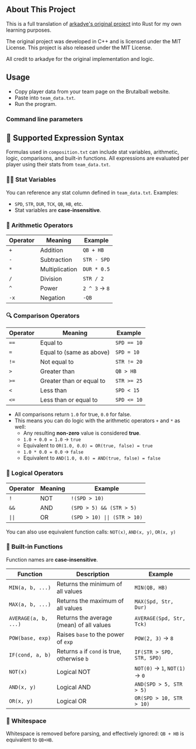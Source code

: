 ## About This Project

This is a full translation of [arkadye's original project](https://github.com/arkadye/team_picker) into Rust for my own learning purposes.

The original project was developed in C++ and is licensed under the MIT License. This project is also released under the MIT License.

All credit to arkadye for the original implementation and logic.

## Usage
- Copy player data from your team page on the Brutalball website.
- Paste into `team_data.txt`.
- Run the program.

### Command line parameters


## 🧮 Supported Expression Syntax

Formulas used in `composition.txt` can include stat variables, arithmetic, logic, comparisons, and built-in functions. All expressions are evaluated per player using their stats from `team_data.txt`.

### 🧑‍💻 Stat Variables

You can reference any stat column defined in `team_data.txt`. Examples:

- `SPD`, `STR`, `DUR`, `TCK`, `QB`, `HB`, etc.
- Stat variables are **case-insensitive**.

### 🔢 Arithmetic Operators

| Operator | Meaning        | Example            |
|----------|----------------|--------------------|
| `+`      | Addition       | `QB + HB`          |
| `-`      | Subtraction    | `STR - SPD`        |
| `*`      | Multiplication | `DUR * 0.5`        |
| `/`      | Division       | `STR / 2`          |
| `^`      | Power          | `2 ^ 3` → `8`      |
| `-x`     | Negation       | `-QB`              |

### 🔍 Comparison Operators

| Operator | Meaning                  | Example             |
|----------|--------------------------|---------------------|
| `==`     | Equal to                 | `SPD == 10`         |
| `=`      | Equal to (same as above) | `SPD = 10`          |
| `!=`     | Not equal to             | `STR != 20`         |
| `>`      | Greater than             | `QB > HB`           |
| `>=`     | Greater than or equal to | `STR >= 25`         |
| `<`      | Less than                | `SPD < 15`          |
| `<=`     | Less than or equal to    | `SPD <= 10`         |

- All comparisons return `1.0` for true, `0.0` for false. 
- This means you can do logic with the arithmetic operators `+` and `*` as well:
  - Any resulting **non-zero** value is considered **true**.
  - `1.0 + 0.0 = 1.0` → `true`
  - Equivalent to `OR(1.0, 0.0) = OR(true, false) = true`
  - `1.0 * 0.0 = 0.0` → `false`
  - Equivalent to `AND(1.0, 0.0) = AND(true, false) = false`

### 🧠 Logical Operators

| Operator | Meaning     | Example                      |
|----------|-------------|------------------------------|
| `!`      | NOT         | `!(SPD > 10)`                |
| `&&`     | AND         | `(SPD > 5) && (STR > 5)`     |
| `\|\|`     | OR          | `(SPD > 10) \|\| (STR > 10)`   |

You can also use equivalent function calls: `NOT(x)`, `AND(x, y)`, `OR(x, y)`

### 🧮 Built-in Functions

Function names are **case-insensitive**.

| Function             | Description                                   | Example                            |
|----------------------|-----------------------------------------------|------------------------------------|
| `MIN(a, b, ...)`     | Returns the minimum of all values             | `MIN(QB, HB)`                      |
| `MAX(a, b, ...)`     | Returns the maximum of all values             | `MAX(Spd, Str, Dur)`               |
| `AVERAGE(a, b, ...)` | Returns the average (mean) of all values      | `AVERAGE(Spd, Str, Tck)`           |
| `POW(base, exp)`     | Raises `base` to the power of `exp`           | `POW(2, 3)` → `8`                  |
| `IF(cond, a, b)`     | Returns `a` if `cond` is true, otherwise `b`  | `IF(STR > SPD, STR, SPD)`          |
| `NOT(x)`             | Logical NOT                                   | `NOT(0)` → `1`, `NOT(1)` → `0`     |
| `AND(x, y)`          | Logical AND                                   | `AND(SPD > 5, STR > 5)`            |
| `OR(x, y)`           | Logical OR                                    | `OR(SPD > 10, STR > 10)`           |

### 🧼 Whitespace

Whitespace is removed before parsing, and effectively ignored: `QB + HB` is equivalent to `QB+HB`.

